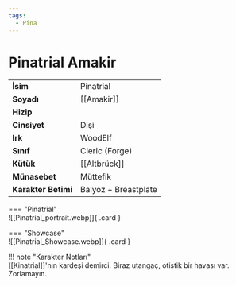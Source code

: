 ```yaml
---
tags:
  - Pina
---  
```

# Pinatrial Amakir  
  
<div class="grid" markdown>  
  
|  |  |  
|---|---|  
| **İsim** | Pinatrial |  
| **Soyadı** | [[Amakir]] |  
| **Hizip** |  |  
| **Cinsiyet** | Dişi |  
| **Irk** | WoodElf |  
| **Sınıf** | Cleric (Forge) |  
| **Kütük** | [[Altbrück]] |  
| **Münasebet** | Müttefik |  
| **Karakter Betimi** | Balyoz + Breastplate |  
  
  
=== "Pinatrial"  
	![[Pinatrial_portrait.webp]]{ .card }  
  
=== "Showcase"  
	![[Pinatrial_Showcase.webp]]{ .card }  
  
</div>  
  
!!! note "Karakter Notları"  
	[[Kinatrial]]'nın kardeşi demirci. Biraz utangaç, otistik bir havası var. Zorlamayın.   